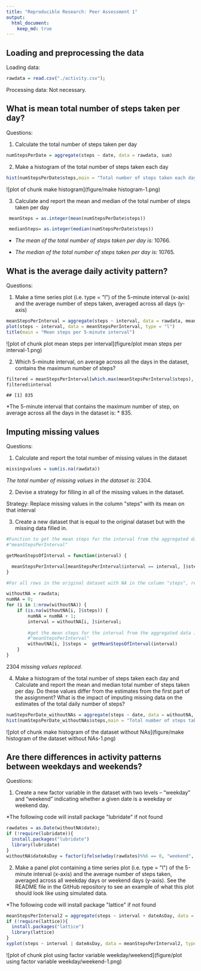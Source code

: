 ```yaml
---
title: "Reproducible Research: Peer Assessment 1"
output: 
  html_document:
    keep_md: true
---
```



## Loading and preprocessing the data

Loading data:


```r
rawdata = read.csv("./activity.csv");
```

Processing data: Not necessary.

## What is mean total number of steps taken per day?
  
Questions:  
  
1. Calculate the total number of steps taken per day  
  

```r
numStepsPerDate = aggregate(steps ~ date, data = rawdata, sum)
```

2. Make a histogram of the total number of steps taken each day  


```r
hist(numStepsPerDate$steps,main = "Total number of steps taken each day",xlab="Steps")
```

![plot of chunk make histogram](figure/make histogram-1.png) 

3. Calculate and report the mean and median of the total number of steps taken per day  



```r
 meanSteps = as.integer(mean(numStepsPerDate$steps))
```


```r
 medianSteps= as.integer(median(numStepsPerDate$steps))
```

+ *The mean of the total number of steps taken per day is:* 10766.  

+ *The median of the total number of steps taken per day is:* 10765.  

## What is the average daily activity pattern?

Questions:


1. Make a time series plot (i.e. type = "l") of the 5-minute interval (x-axis) and the average number of steps taken, averaged across all days (y-axis)


```r
meanStepsPerInterval = aggregate(steps ~ interval, data = rawdata, mean)
plot(steps ~ interval, data = meanStepsPerInterval, type = "l")
title(main = "Mean steps per 5-minute interval")
```

![plot of chunk plot mean steps per interval](figure/plot mean steps per interval-1.png) 

2. Which 5-minute interval, on average across all the days in the dataset, contains the maximum number of steps?


```r
filtered = meanStepsPerInterval[which.max(meanStepsPerInterval$steps), ];
filtered$interval
```

```
## [1] 835
```


*The 5-minute interval that contains the maximum number of step, on average across all the days in the dataset is: * 835. 

## Imputing missing values

Questions:

1. Calculate and report the total number of missing values in the dataset



```r
missingvalues = sum(is.na(rawdata))
```

*The total number of missing values in the dataset is:* 2304. 

2. Devise a strategy for filling in all of the missing values in the dataset.

Strategy: Replace missing values in the column "steps" with its mean on that interval

3. Create a new dataset that is equal to the original dataset but with the missing data filled in.


```r
#Function to get the mean steps for the interval from the aggregated data in variable
#"meanStepsPerInterval"

getMeanStepsOfInterval = function(interval) {

  meanStepsPerInterval[meanStepsPerInterval$interval == interval, ]$steps
}

#For all rows in the original dataset with NA in the column "steps", replace the NA by the mean steps for the interval of the row

withoutNA = rawdata;
numNA = 0;
for (i in 1:nrow(withoutNA)) {
    if (is.na(withoutNA[i, ]$steps)) {
        numNA = numNA + 1;
        interval = withoutNA[i, ]$interval;
        
        #get the mean steps for the interval from the aggregated data in variable
        #"meanStepsPerInterval"
        withoutNA[i, ]$steps =  getMeanStepsOfInterval(interval)
    }
}
```

 2304 *missing values replaced*.

4. Make a histogram of the total number of steps taken each day and Calculate and report the mean and median total number of steps taken per day. Do these values differ from the estimates from the first part of the assignment? What is the impact of imputing missing data on the estimates of the total daily number of steps?


```r
numStepsPerDate_withoutNAs = aggregate(steps ~ date, data = withoutNA, sum)
hist(numStepsPerDate_withoutNAs$steps,main = "Total number of steps taken each day (version 2)")
```

![plot of chunk make histogram of the dataset without NAs](figure/make histogram of the dataset without NAs-1.png) 

## Are there differences in activity patterns between weekdays and weekends?

Questions:

1. Create a new factor variable in the dataset with two levels – “weekday” and “weekend” indicating whether a given date is a weekday or weekend day.

*The following code will install package "lubridate" if not found


```r
rawdates = as.Date(withoutNA$date);
if (!require(lubridate)){ 
  install.packages("lubridate")
  library(lubridate)
}
withoutNA$dateAsDay = factor(ifelse(wday(rawdates)%%6 == 0, "weekend", "weekday"))
```

2. Make a panel plot containing a time series plot (i.e. type = "l") of the 5-minute interval (x-axis) and the average number of steps taken, averaged across all weekday days or weekend days (y-axis). See the README file in the GitHub repository to see an example of what this plot should look like using simulated data.

*The following code will install package "lattice" if not found


```r
meanStepsPerInterval2 = aggregate(steps ~ interval + dateAsDay, data = withoutNA, mean)
if (!require(lattice)){ 
  install.packages("lattice")
  library(lattice)
}
xyplot(steps ~ interval | dateAsDay, data = meanStepsPerInterval2, type = "l",main = "Mean steps per 5-minute interval")
```

![plot of chunk plot using factor variable weekday/weekend](figure/plot using factor variable weekday/weekend-1.png) 
